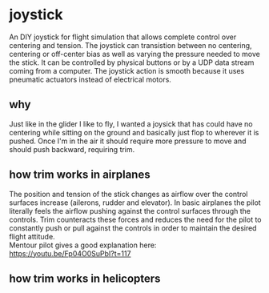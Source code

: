 # joystick
An DIY joystick for flight simulation that allows complete control over centering and tension. 
The joystick can transistion between no centering, centering or off-center bias as well as varying the pressure needed to move the stick. 
It can be controlled by physical buttons or by a UDP data stream coming from a computer.
The joystick action is smooth because it uses pneumatic actuators instead of electrical motors. 

## why
Just like in the glider I like to fly, I wanted a joysick that has could have no centering while sitting on the ground and basically just flop to wherever it is pushed. Once I'm in the air it should require more pressure to move and should push backward, requiring trim.

## how trim works in airplanes
The position and tension of the stick changes as airflow over the control surfaces increase (ailerons, rudder and elevator).
In basic airplanes the pilot literally feels the airflow pushing against the control surfaces through the controls. 
Trim counteracts these forces and reduces the need for the pilot to constantly push or pull against the controls in order to maintain the desired flight attitude.  
Mentour pilot gives a good explanation here: https://youtu.be/Fp04O0SuPbI?t=117

## how trim works in helicopters
